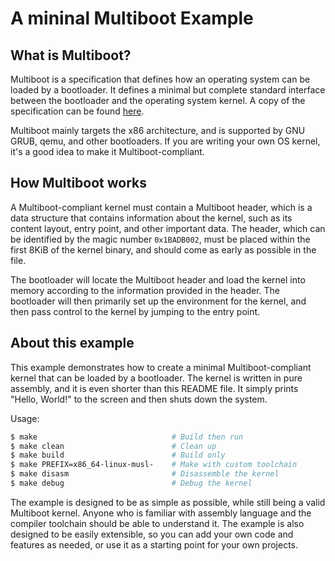 # A mininal Multiboot Example

## What is Multiboot?

Multiboot is a specification that defines how an operating system can be loaded by a bootloader. It defines a minimal but complete standard interface between the bootloader and the operating system kernel. A copy of the specification can be found [here](https://www.gnu.org/software/grub/manual/multiboot/multiboot.html).

Multiboot mainly targets the x86 architecture, and is supported by GNU GRUB, qemu, and other bootloaders. If you are writing your own OS kernel, it's a good idea to make it Multiboot-compliant.

## How Multiboot works

A Multiboot-compliant kernel must contain a Multiboot header, which is a data structure that contains information about the kernel, such as its content layout, entry point, and other important data. The header, which can be identified by the magic number `0x1BADB002`, must be placed within the first 8KiB of the kernel binary, and should come as early as possible in the file.

The bootloader will locate the Multiboot header and load the kernel into memory according to the information provided in the header. The bootloader will then primarily set up the environment for the kernel, and then pass control to the kernel by jumping to the entry point.

## About this example

This example demonstrates how to create a minimal Multiboot-compliant kernel that can be loaded by a bootloader. The kernel is written in pure assembly, and it is even shorter than this README file. It simply prints "Hello, World!" to the screen and then shuts down the system.

Usage:

```bash
$ make                              # Build then run
$ make clean                        # Clean up
$ make build                        # Build only
$ make PREFIX=x86_64-linux-musl-    # Make with custom toolchain
$ make disasm                       # Disassemble the kernel
$ make debug                        # Debug the kernel
```

The example is designed to be as simple as possible, while still being a valid Multiboot kernel. Anyone who is familiar with assembly language and the compiler toolchain should be able to understand it. The example is also designed to be easily extensible, so you can add your own code and features as needed, or use it as a starting point for your own projects.
